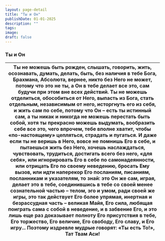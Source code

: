 ```yaml
---
layout: page-detail
title: "Ты и Он"
publishDate: 01-01-2025
description: ""
tags:
image:
draft: false
---
```


### Ты и Он

| Ты не можешь быть рожден,  слышать, говорить, жить,  осознавать, думать, делать, быть, без наличия в тебе Бога, Брахмана, Абсолюта,  вернее, никто без Него не может, потому что это не ты,  а Он в тебе делает все это,  сам будучи при этом вне всех действий. Ты не можешь отделиться,  обособиться от Него,  выпасть из Бога, стать отдельным,  независимым от него,  исторгнуть его из себя,  и жить сам по себе, потому что Он – есть ты истинный сам,  а ты никак и никогда не можешь  перестать быть собой, хотя ты прекрасно можешь выдумать,  вообразить себе все это, чего впрочем, тебе вполне хватит,  чтобы «по-настоящему» цепляться,  страдать и пугаться. И даже если ты не веришь в Него,  вовсе не помнишь Его в себе,  и пытаешься жить без Него, хочешь наслаждаться, чувствовать,  трудиться, достигать всего без него, «для себя», или игнорировать Его в себе по самонадеянности,  или отрицать Его по своему неведению, бросать Ему вызов, или идти наперекор  Его посланиям, писаниям,  посланникам и указателям, то знай: это Он же сам, играя,  делает это в тебе, соединившись в тебе  со своей менее сознательной частью –  телом, эго и умом, ради своей же игры, это так действует Его более упрямая,  инертная и безрассудная часть – великая Майя, Его сила, любящая поиграть сама с собой  в неведение, и в забвение Его, и это лишь еще раз доказывает  полноту Его присутствия в тебе, Его торжество, Его величие,  Его свободу, Его славу, и Его игру... Поэтому издревле мудрые говорят:  «Ты есть То!»,  Тат Твам Аси! |
| -------------------------------------------------------------------------------------------------------------------------------------------------------------------------------------------------------------------------------------------------------------------------------------------------------------------------------------------------------------------------------------------------------------------------------------------------------------------------------------------------------------------------------------------------------------------------------------------------------------------------------------------------------------------------------------------------------------------------------------------------------------------------------------------------------------------------------------------------------------------------------------------------------------------------------------------------------------------------------------------------------------------------------------------------------------------------------------------------------------------------------------------------------------------------------------------------------------------------------------------------------------------------------------------------------------------------------------------------------------------------------------------------------------------------------------------------------------------------------------------------------------------------------------------------------------- |
  
  
